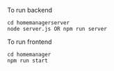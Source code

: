 
To run backend 

```
cd homemanagerserver
node server.js OR npm run server
```
To run frontend 

```
cd homemanager
npm run start 
```
